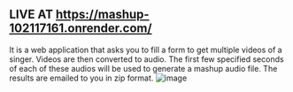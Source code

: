 ## LIVE AT https://mashup-102117161.onrender.com/
It is a web application that asks you to fill a form to get multiple videos of a singer. Videos are then converted to audio. 
The first few specified seconds of each of these audios will be used to generate a mashup audio file.
The results are emailed to you in zip format.
![image](https://github.com/cdr0101/mashup_project/assets/117757108/2c04292b-c2e7-4451-a9df-f36472ea9f68)
